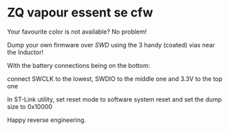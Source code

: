 # ZQ vapour essent se cfw

Your favourite color is not available? No problem!

Dump your own firmware over *SWD* using the 3 handy (coated) vias near the Inductor!

With the battery connections being on the bottom:

connect SWCLK to the lowest, SWDIO to the middle one and 3.3V to the top one

In ST-Link utility, set reset mode to software system reset and set the dump size to 0x10000

Happy reverse engineering.

